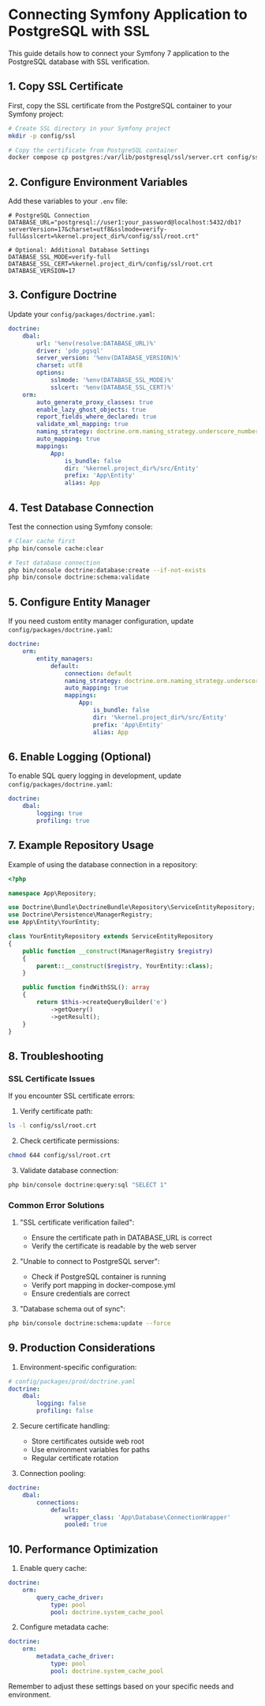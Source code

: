 # Connecting Symfony Application to PostgreSQL with SSL

This guide details how to connect your Symfony 7 application to the PostgreSQL database with SSL verification.

## 1. Copy SSL Certificate
First, copy the SSL certificate from the PostgreSQL container to your Symfony project:

```bash
# Create SSL directory in your Symfony project
mkdir -p config/ssl

# Copy the certificate from PostgreSQL container
docker compose cp postgres:/var/lib/postgresql/ssl/server.crt config/ssl/root.crt
```

## 2. Configure Environment Variables
Add these variables to your `.env` file:

```env
# PostgreSQL Connection
DATABASE_URL="postgresql://user1:your_password@localhost:5432/db1?serverVersion=17&charset=utf8&sslmode=verify-full&sslcert=%kernel.project_dir%/config/ssl/root.crt"

# Optional: Additional Database Settings
DATABASE_SSL_MODE=verify-full
DATABASE_SSL_CERT=%kernel.project_dir%/config/ssl/root.crt
DATABASE_VERSION=17
```

## 3. Configure Doctrine
Update your `config/packages/doctrine.yaml`:

```yaml
doctrine:
    dbal:
        url: '%env(resolve:DATABASE_URL)%'
        driver: 'pdo_pgsql'
        server_version: '%env(DATABASE_VERSION)%'
        charset: utf8
        options:
            sslmode: '%env(DATABASE_SSL_MODE)%'
            sslcert: '%env(DATABASE_SSL_CERT)%'
    orm:
        auto_generate_proxy_classes: true
        enable_lazy_ghost_objects: true
        report_fields_where_declared: true
        validate_xml_mapping: true
        naming_strategy: doctrine.orm.naming_strategy.underscore_number_aware
        auto_mapping: true
        mappings:
            App:
                is_bundle: false
                dir: '%kernel.project_dir%/src/Entity'
                prefix: 'App\Entity'
                alias: App
```

## 4. Test Database Connection
Test the connection using Symfony console:

```bash
# Clear cache first
php bin/console cache:clear

# Test database connection
php bin/console doctrine:database:create --if-not-exists
php bin/console doctrine:schema:validate
```

## 5. Configure Entity Manager
If you need custom entity manager configuration, update `config/packages/doctrine.yaml`:

```yaml
doctrine:
    orm:
        entity_managers:
            default:
                connection: default
                naming_strategy: doctrine.orm.naming_strategy.underscore_number_aware
                auto_mapping: true
                mappings:
                    App:
                        is_bundle: false
                        dir: '%kernel.project_dir%/src/Entity'
                        prefix: 'App\Entity'
                        alias: App
```

## 6. Enable Logging (Optional)
To enable SQL query logging in development, update `config/packages/doctrine.yaml`:

```yaml
doctrine:
    dbal:
        logging: true
        profiling: true
```

## 7. Example Repository Usage
Example of using the database connection in a repository:

```php
<?php

namespace App\Repository;

use Doctrine\Bundle\DoctrineBundle\Repository\ServiceEntityRepository;
use Doctrine\Persistence\ManagerRegistry;
use App\Entity\YourEntity;

class YourEntityRepository extends ServiceEntityRepository
{
    public function __construct(ManagerRegistry $registry)
    {
        parent::__construct($registry, YourEntity::class);
    }

    public function findWithSSL(): array
    {
        return $this->createQueryBuilder('e')
            ->getQuery()
            ->getResult();
    }
}
```

## 8. Troubleshooting

### SSL Certificate Issues
If you encounter SSL certificate errors:

1. Verify certificate path:
```bash
ls -l config/ssl/root.crt
```

2. Check certificate permissions:
```bash
chmod 644 config/ssl/root.crt
```

3. Validate database connection:
```bash
php bin/console doctrine:query:sql "SELECT 1"
```

### Common Error Solutions

1. "SSL certificate verification failed":
   - Ensure the certificate path in DATABASE_URL is correct
   - Verify the certificate is readable by the web server

2. "Unable to connect to PostgreSQL server":
   - Check if PostgreSQL container is running
   - Verify port mapping in docker-compose.yml
   - Ensure credentials are correct

3. "Database schema out of sync":
```bash
php bin/console doctrine:schema:update --force
```

## 9. Production Considerations

1. Environment-specific configuration:
```yaml
# config/packages/prod/doctrine.yaml
doctrine:
    dbal:
        logging: false
        profiling: false
```

2. Secure certificate handling:
   - Store certificates outside web root
   - Use environment variables for paths
   - Regular certificate rotation

3. Connection pooling:
```yaml
doctrine:
    dbal:
        connections:
            default:
                wrapper_class: 'App\Database\ConnectionWrapper'
                pooled: true
```

## 10. Performance Optimization

1. Enable query cache:
```yaml
doctrine:
    orm:
        query_cache_driver:
            type: pool
            pool: doctrine.system_cache_pool
```

2. Configure metadata cache:
```yaml
doctrine:
    orm:
        metadata_cache_driver:
            type: pool
            pool: doctrine.system_cache_pool
```

Remember to adjust these settings based on your specific needs and environment.
